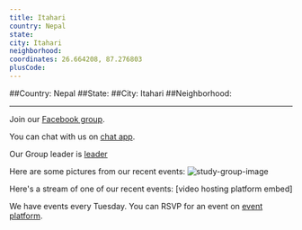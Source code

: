 ```yaml
---
title: Itahari
country: Nepal
state: 
city: Itahari
neighborhood: 
coordinates: 26.664208, 87.276803
plusCode:
---
```


##Country: Nepal
##State: 
##City: Itahari
##Neighborhood: 
*****
Join our [Facebook group](https://www.facebook.com/groups/free.code.camp.itahari).

You can chat with us on [chat app]().

Our Group leader is [leader]()

Here are some pictures from our recent events:
![study-group-image]()

Here's a stream of one of our recent events:
[video hosting platform embed]

We have events every Tuesday. You can RSVP for an event on [event platform]().
